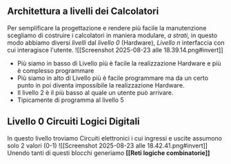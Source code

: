 
## Architettura a livelli dei Calcolatori

Per semplificare la progettazione e rendere più facile la manutenzione scegliamo di costruire i calcolatori in maniera modulare, *a strati*, in questo modo abbiamo diversi *livelli* dal *livello 0* (Hardware), *Livello n* interfaccia con cui interagisce l'utente.
![[Screenshot 2025-08-23 alle 18.39.14.png#invert]]
- Più siamo in basso di Livello più è facile la realizzazione Hardware e più è complesso programmare
- Più siamo in alto di Livello più è facile programmare ma da un certo punto in poi diventa impossibile la realizzazione Hardware.
- Il livello 2 è il più basso al quale un utente può arrivare.
- Tipicamente di programma al livello 5

## Livello 0 Circuiti Logici Digitali

In questo livello troviamo Circuiti elettronici i cui ingressi e uscite assumono solo 2 valori (0-1)
![[Screenshot 2025-08-23 alle 18.42.41.png#invert]]
Unendo tanti di questi blocchi generiamo **[[Reti logiche combinatorie]]**
